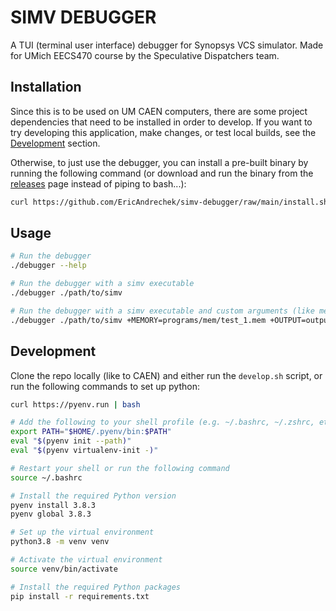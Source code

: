 # SIMV DEBUGGER

A TUI (terminal user interface) debugger for Synopsys VCS simulator. Made for UMich EECS470 course by the Speculative Dispatchers team.

## Installation

Since this is to be used on UM CAEN computers, there are some project dependencies that need to be installed in order to develop. If you want to try developing this application, make changes, or test local builds, see the [Development](#development) section. 

Otherwise, to just use the debugger, you can install a pre-built binary by running the following command (or download and run the binary from the [releases](https://github.com/EricAndrechek/simv-debugger/releases/latest) page instead of piping to bash...):

```bash
curl https://github.com/EricAndrechek/simv-debugger/raw/main/install.sh | bash
```

## Usage

```bash
# Run the debugger
./debugger --help

# Run the debugger with a simv executable
./debugger ./path/to/simv

# Run the debugger with a simv executable and custom arguments (like memory or output file)
./debugger ./path/to/simv +MEMORY=programs/mem/test_1.mem +OUTPUT=output/test_1.out
```

## Development

Clone the repo locally (like to CAEN) and either run the `develop.sh` script, or run the following commands to set up python:

```bash
curl https://pyenv.run | bash

# Add the following to your shell profile (e.g. ~/.bashrc, ~/.zshrc, etc.)
export PATH="$HOME/.pyenv/bin:$PATH"
eval "$(pyenv init --path)"
eval "$(pyenv virtualenv-init -)"

# Restart your shell or run the following command
source ~/.bashrc

# Install the required Python version
pyenv install 3.8.3
pyenv global 3.8.3

# Set up the virtual environment
python3.8 -m venv venv

# Activate the virtual environment
source venv/bin/activate

# Install the required Python packages
pip install -r requirements.txt
```
